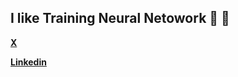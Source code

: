



## **I like Training Neural Netowork 🧠 🤖**



**[X](https://twitter.com/hi_sushanta_)** 


**[Linkedin](https://www.linkedin.com/in/sushanta-das-/)**







